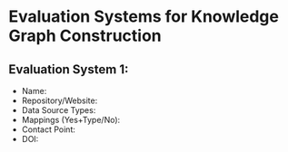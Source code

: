 # Evaluation Systems for Knowledge Graph Construction


## Evaluation System 1:
- Name:
- Repository/Website:
- Data Source Types:
- Mappings (Yes+Type/No):
- Contact Point:
- DOI:
